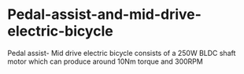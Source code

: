 # Pedal-assist-and-mid-drive-electric-bicycle
Pedal assist- Mid drive electric bicycle consists of a 250W BLDC shaft motor which can produce around 10Nm torque and 300RPM
